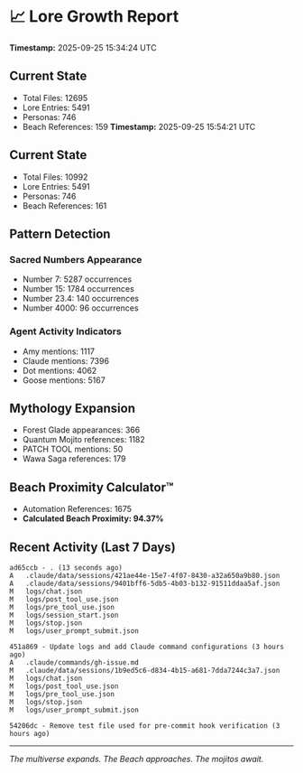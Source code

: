 # 📈 Lore Growth Report

**Timestamp:** 2025-09-25 15:34:24 UTC

## Current State

- Total Files: 12695
- Lore Entries: 5491
- Personas: 746
- Beach References: 159
**Timestamp:** 2025-09-25 15:54:21 UTC

## Current State

- Total Files: 10992
- Lore Entries: 5491
- Personas: 746
- Beach References: 161

## Pattern Detection

### Sacred Numbers Appearance
- Number 7: 5287 occurrences
- Number 15: 1784 occurrences
- Number 23.4: 140 occurrences
- Number 4000: 96 occurrences

### Agent Activity Indicators
- Amy mentions: 1117
- Claude mentions: 7396
- Dot mentions: 4062
- Goose mentions: 5167

## Mythology Expansion

- Forest Glade appearances: 366
- Quantum Mojito references: 1182
- PATCH TOOL mentions: 50
- Wawa Saga references: 179

## Beach Proximity Calculator™

- Automation References: 1675
- **Calculated Beach Proximity: 94.37%**

## Recent Activity (Last 7 Days)

```
ad65ccb - . (13 seconds ago)
A	.claude/data/sessions/421ae44e-15e7-4f07-8430-a32a650a9b80.json
A	.claude/data/sessions/9401bff6-5db5-4b03-b132-91511ddaa5af.json
M	logs/chat.json
M	logs/post_tool_use.json
M	logs/pre_tool_use.json
M	logs/session_start.json
M	logs/stop.json
M	logs/user_prompt_submit.json

451a869 - Update logs and add Claude command configurations (3 hours ago)
A	.claude/commands/gh-issue.md
M	.claude/data/sessions/1b9ed5c6-d834-4b15-a681-7dda7244c3a7.json
M	logs/chat.json
M	logs/post_tool_use.json
M	logs/pre_tool_use.json
M	logs/stop.json
M	logs/user_prompt_submit.json

54206dc - Remove test file used for pre-commit hook verification (3 hours ago)
```

---

*The multiverse expands. The Beach approaches. The mojitos await.*
